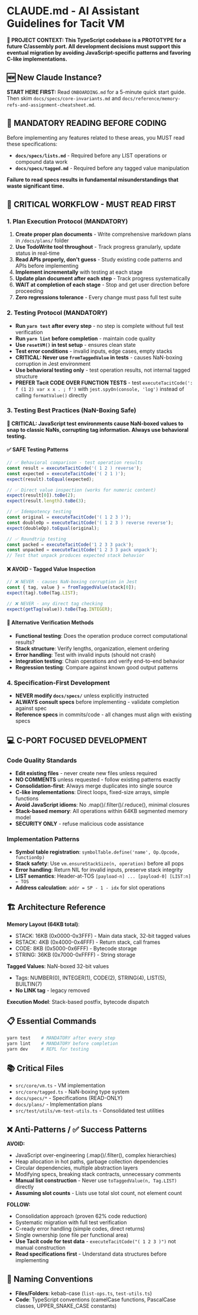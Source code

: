 # CLAUDE.md - AI Assistant Guidelines for Tacit VM

**🎯 PROJECT CONTEXT: This TypeScript codebase is a PROTOTYPE for a future C/assembly port. All development decisions must support this eventual migration by avoiding JavaScript-specific patterns and favoring C-like implementations.**

## 🆕 New Claude Instance?

**START HERE FIRST:** Read `ONBOARDING.md` for a 5-minute quick start guide. Then skim `docs/specs/core-invariants.md` and `docs/reference/memory-refs-and-assignment-cheatsheet.md`.

## 📖 MANDATORY READING BEFORE CODING

Before implementing any features related to these areas, you MUST read these specifications:

- **`docs/specs/lists.md`** - Required before any LIST operations or compound data work
- **`docs/specs/tagged.md`** - Required before any tagged value manipulation

**Failure to read specs results in fundamental misunderstandings that waste significant time.**

## 🚨 CRITICAL WORKFLOW - MUST READ FIRST

### 1. Plan Execution Protocol (MANDATORY)

1. **Create proper plan documents** - Write comprehensive markdown plans in `/docs/plans/` folder
2. **Use TodoWrite tool throughout** - Track progress granularly, update status in real-time
3. **Read APIs properly, don't guess** - Study existing code patterns and APIs before implementing
4. **Implement incrementally** with testing at each stage
5. **Update plan document after each step** - Track progress systematically
6. **WAIT at completion of each stage** - Stop and get user direction before proceeding
7. **Zero regressions tolerance** - Every change must pass full test suite

### 2. Testing Protocol (MANDATORY)

- **Run `yarn test` after every step** - no step is complete without full test verification
- **Run `yarn lint` before completion** - maintain code quality
- **Use `resetVM()` in test setup** - ensures clean state
- **Test error conditions** - invalid inputs, edge cases, empty stacks
- **CRITICAL: Never use `fromTaggedValue` in tests** - causes NaN-boxing corruption in Jest environment
- **Use behavioral testing only** - test operation results, not internal tagged structure
- **PREFER Tacit CODE OVER FUNCTION TESTS** - test `executeTacitCode(': f (1 2) var x x . ; f')` with `jest.spyOn(console, 'log')` instead of calling `formatValue()` directly

### 3. Testing Best Practices (NaN-Boxing Safe)

**🚨 CRITICAL: JavaScript test environments cause NaN-boxed values to snap to classic NaNs, corrupting tag information. Always use behavioral testing.**

#### ✅ **SAFE Testing Patterns**

```typescript
// ✅ Behavioral comparison - test operation results
const result = executeTacitCode('( 1 2 ) reverse');
const expected = executeTacitCode('( 2 1 )');
expect(result).toEqual(expected);

// ✅ Direct value inspection (works for numeric content)
expect(result[0]).toBe(2);
expect(result.length).toBe(3);

// ✅ Idempotency testing
const original = executeTacitCode('( 1 2 3 )');
const doubleOp = executeTacitCode('( 1 2 3 ) reverse reverse');
expect(doubleOp).toEqual(original);

// ✅ Roundtrip testing
const packed = executeTacitCode('1 2 3 3 pack');
const unpacked = executeTacitCode('1 2 3 3 pack unpack');
// Test that unpack produces expected stack behavior
```

#### ❌ **AVOID - Tagged Value Inspection**

```typescript
// ❌ NEVER - causes NaN-boxing corruption in Jest
const { tag, value } = fromTaggedValue(stack[0]);
expect(tag).toBe(Tag.LIST);

// ❌ NEVER - any direct tag checking
expect(getTag(value)).toBe(Tag.INTEGER);
```

#### 🔧 **Alternative Verification Methods**

- **Functional testing**: Does the operation produce correct computational results?
- **Stack structure**: Verify lengths, organization, element ordering
- **Error handling**: Test with invalid inputs (should not crash)
- **Integration testing**: Chain operations and verify end-to-end behavior
- **Regression testing**: Compare against known good output patterns

### 4. Specification-First Development

- **NEVER modify `docs/specs/`** unless explicitly instructed
- **ALWAYS consult specs** before implementing - validate completion against spec
- **Reference specs** in commits/code - all changes must align with existing specs

## 💻 C-PORT FOCUSED DEVELOPMENT

### Code Quality Standards

- **Edit existing files** - never create new files unless required
- **NO COMMENTS** unless requested - follow existing patterns exactly
- **Consolidation-first**: Always merge duplicates into single source
- **C-like implementations**: Direct loops, fixed-size arrays, simple functions
- **Avoid JavaScript idioms**: No .map()/.filter()/.reduce(), minimal closures
- **Stack-based memory**: All operations within 64KB segmented memory model
- **SECURITY ONLY** - refuse malicious code assistance

### Implementation Patterns

- **Symbol table registration**: `symbolTable.define('name', Op.Opcode, functionOp)`
- **Stack safety**: Use `vm.ensureStackSize(n, operation)` before all pops
- **Error handling**: Return NIL for invalid inputs, preserve stack integrity
- **LIST semantics**: Header-at-TOS `[payload-n] ... [payload-0] [LIST:n] ← TOS`
- **Address calculation**: `addr = SP - 1 - idx` for slot operations

## 🏗️ Architecture Reference

**Memory Layout (64KB total)**:

- STACK: 16KB (0x0000-0x3FFF) - Main data stack, 32-bit tagged values
- RSTACK: 4KB (0x4000-0x4FFF) - Return stack, call frames
- CODE: 8KB (0x5000-0x6FFF) - Bytecode storage
- STRING: 36KB (0x7000-0xFFFF) - String storage

**Tagged Values**: NaN-boxed 32-bit values

- Tags: NUMBER(0), INTEGER(1), CODE(2), STRING(4), LIST(5), BUILTIN(7)
- **No LINK tag** - legacy removed

**Execution Model**: Stack-based postfix, bytecode dispatch

## 📋 Essential Commands

```bash
yarn test    # MANDATORY after every step
yarn lint    # MANDATORY before completion
yarn dev     # REPL for testing
```

## 📚 Critical Files

- `src/core/vm.ts` - VM implementation
- `src/core/tagged.ts` - NaN-boxing type system
- `docs/specs/*` - Specifications (READ-ONLY)
- `docs/plans/` - Implementation plans
- `src/test/utils/vm-test-utils.ts` - Consolidated test utilities

## ❌ Anti-Patterns / ✅ Success Patterns

**AVOID:**

- JavaScript over-engineering (.map()/.filter(), complex hierarchies)
- Heap allocation in hot paths, garbage collection dependencies
- Circular dependencies, multiple abstraction layers
- Modifying specs, breaking stack contracts, unnecessary comments
- **Manual list construction** - Never use `toTaggedValue(n, Tag.LIST)` directly
- **Assuming slot counts** - Lists use total slot count, not element count

**FOLLOW:**

- Consolidation approach (proven 62% code reduction)
- Systematic migration with full test verification
- C-ready error handling (simple codes, direct returns)
- Single ownership (one file per functional area)
- **Use Tacit code for test data** - `executeTacitCode("( 1 2 3 )")` not manual construction
- **Read specifications first** - Understand data structures before implementing

## 🎯 Naming Conventions

- **Files/Folders**: kebab-case (`list-ops.ts`, `test-utils.ts`)
- **Code**: TypeScript conventions (camelCase functions, PascalCase classes, UPPER_SNAKE_CASE constants)
